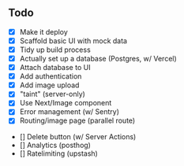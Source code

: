 ## Todo

- [x] Make it deploy
- [x] Scaffold basic UI with mock data
- [x] Tidy up build process
- [x] Actually set up a database (Postgres, w/ Vercel)
- [x] Attach database to UI 
- [x] Add authentication
- [x] Add image upload
- [x] "taint" (server-only)
- [x] Use Next/Image component
- [x] Error management (w/ Sentry)
- [x] Routing/image page (parallel route)
- [] Delete button (w/ Server Actions)
- [] Analytics (posthog)
- [] Ratelimiting (upstash)
